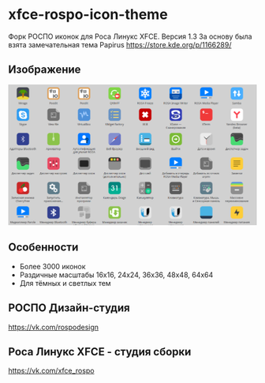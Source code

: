 xfce-rospo-icon-theme
===============

Форк РОСПО иконок для Роса Линукс XFCE. Версия 1.3
За основу была взята замечательная тема Papirus https://store.kde.org/p/1166289/

## Изображение 

![Screenshot](skrin.png)

## Особенности

* Более 3000 иконок
* Раздичные масштабы 16х16, 24х24, 36х36, 48х48, 64х64
* Для тёмных и светлых тем

## РОСПО Дизайн-студия
https://vk.com/rospodesign

## Роса Линукс XFCE - студия сборки
https://vk.com/xfce_rospo
